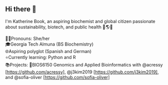 ## Hi there 👋

I'm Katherine Book, an aspiring biochemist and global citizen passionate about sustainability, biotech, and public health 🧪🌎🌱

👩‍🔬Pronouns: She/her  
🎓Georgia Tech Almuna (BS Biochemistry)  
🌐Aspiring polyglot (Spanish and German)   
⭐️Currently learning: Python and R  
📚Projects: 
    🧬BIOS6150 Genomics and Applied Bioinformatics with @acressy [https://github.com/acressy], @j3kim2019 [https://github.com/j3kim2019], and @sofia-oliver [https://github.com/sofia-oliver]
<!--
**kbook6/kbook6** is a ✨ _special_ ✨ repository because its `README.md` (this file) appears on your GitHub profile.

Here are some ideas to get you started:

- 🔭 I’m currently working on ...
- 🌱 I’m currently learning ...
- 👯 I’m looking to collaborate on ...
- 🤔 I’m looking for help with ...
- 💬 Ask me about ...
- 📫 How to reach me: ...
- 😄 Pronouns: ...
- ⚡ Fun fact: ...
-->
